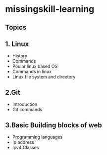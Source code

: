 # missingskill-learning
## Topics

## 1. Linux
- History
- Commands
- Poular linux based OS
- Commands in linux
- Linux file system and directory 

## 2.Git
- Introduction 
- Git commands
## 3.Basic Building blocks of web
- Programming languages
- Ip address
- Ipv4 Classes

